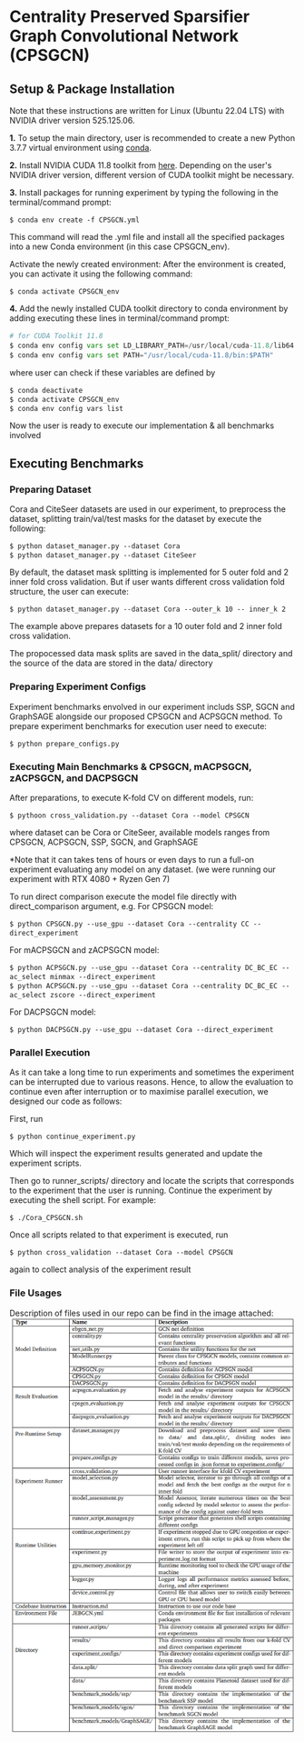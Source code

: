 # Centrality Preserved Sparsifier Graph Convolutional Network (CPSGCN)
## Setup & Package Installation
Note that these instructions are written for Linux (Ubuntu 22.04 LTS) with NVIDIA driver version 525.125.06.

**1.** To setup the main directory, user is recommended to create a new Python 3.7.7 virtual environment using [conda](https://conda.io/projects/conda/en/latest/index.html "Conda Homepage").

**2.** Install NVIDIA CUDA 11.8 toolkit from [here](https://developer.nvidia.com/cuda-11-8-0-download-archive "cudatoolkit Homepage"). Depending on the user's NVIDIA driver version, different version of CUDA toolkit might be necessary.

**3.** Install packages for running experiment by typing the following in the terminal/command prompt:


```
$ conda env create -f CPSGCN.yml
```

This command will read the .yml file and install all the specified packages into a new Conda environment (in this case CPSGCN_env).

Activate the newly created environment: After the environment is created, you can activate it using the following command:


```
$ conda activate CPSGCN_env
```

**4.** Add the newly installed CUDA toolkit directory to conda environment by adding executing these lines in terminal/command prompt:

```python
# for CUDA Toolkit 11.8
$ conda env config vars set LD_LIBRARY_PATH=/usr/local/cuda-11.8/lib64
$ conda env config vars set PATH="/usr/local/cuda-11.8/bin:$PATH"
```
where user can check if these variables are defined by
```
$ conda deactivate
$ conda activate CPSGCN_env
$ conda env config vars list
```

Now the user is ready to execute our implementation & all benchmarks involved

## Executing Benchmarks
### Preparing Dataset
Cora and CiteSeer datasets are used in our experiment, to preprocess the dataset, splitting train/val/test masks for the dataset by execute the following:
```
$ python dataset_manager.py --dataset Cora
$ python dataset_manager.py --dataset CiteSeer
```
By default, the dataset mask splitting is implemented for 5 outer fold and 2 inner fold cross validation. But if user wants different cross validation fold structure, the user can execute:
```
$ python dataset_manager.py --dataset Cora --outer_k 10 -- inner_k 2
```
The example above prepares datasets for a 10 outer fold and 2 inner fold cross validation.

The propocessed data mask splits are saved in the data_split/ directory and the source of the data are stored in the data/ directory

### Preparing Experiment Configs
Experiment benchmarks envolved in our experiment includs SSP, SGCN and GraphSAGE alongside our proposed CPSGCN and ACPSGCN method. To prepare experiment benchmarks for execution user need to execute:
```
$ python prepare_configs.py 
```

### Executing Main Benchmarks & CPSGCN, mACPSGCN, zACPSGCN, and DACPSGCN
After preparations, to execute K-fold CV on different models, run:
```
$ pythoon cross_validation.py --dataset Cora --model CPSGCN
```
where dataset can be Cora or CiteSeer, 
available models ranges from CPSGCN, ACPSGCN, SSP, SGCN, and GraphSAGE

*Note that it can takes tens of hours or even days to run a full-on experiment evaluating any model on any dataset. (we were running our experiment with RTX 4080 + Ryzen Gen 7)

To run direct comparison execute the model file directly with direct_comparison argument, e.g.
For CPSGCN model:
```
$ python CPSGCN.py --use_gpu --dataset Cora --centrality CC --direct_experiment
```
For mACPSGCN and zACPSGCN model:
```
$ python ACPSGCN.py --use_gpu --dataset Cora --centrality DC_BC_EC --ac_select minmax --direct_experiment
$ python ACPSGCN.py --use_gpu --dataset Cora --centrality DC_BC_EC --ac_select zscore --direct_experiment
```
For DACPSGCN model:
```
$ python DACPSGCN.py --use_gpu --dataset Cora --direct_experiment
```
### Parallel Execution
As it can take a long time to run experiments and sometimes the experiment can be interrupted due to various reasons. Hence, to allow the evaluation to continue even after interruption or to maximise parallel execution, we designed our code as follows:

First, run
```
$ python continue_experiment.py
```
Which will inspect the experiment results generated and update the experiment scripts.

Then go to runner_scripts/ directory and locate the scripts that corresponds to the experiment that the user is running. Continue the experiment by executing the shell script. For example:

```
$ ./Cora_CPSGCN.sh
```

Once all scripts related to that experiment is executed, run
```
$ python cross_validation --dataset Cora --model CPSGCN
```
again to collect analysis of the experiment result

### File Usages
Description of files used in our repo can be find in the image attached:
![Repo Description](images/repo_description.png)


